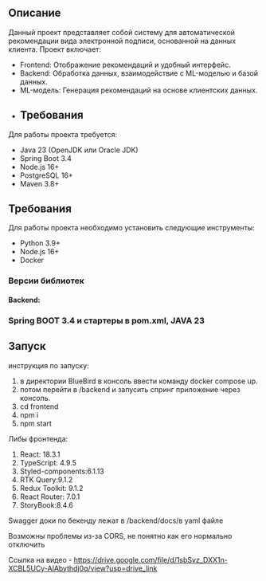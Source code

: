 ## Описание
Данный проект представляет собой систему для автоматической рекомендации вида электронной подписи, основанной на данных клиента. Проект включает:
- Frontend: Отображение рекомендаций и удобный интерфейс.
- Backend: Обработка данных, взаимодействие с ML-моделью и базой данных.
- ML-модель: Генерация рекомендаций на основе клиентских данных.
- ## Требования
Для работы проекта требуется:
- Java 23 (OpenJDK или Oracle JDK)
- Spring Boot 3.4
- Node.js 16+
- PostgreSQL 16+
- Maven 3.8+
## Требования
Для работы проекта необходимо установить следующие инструменты:
- Python 3.9+
- Node.js 16+
- Docker

### Версии библиотек
#### Backend:
### Spring BOOT 3.4 и стартеры в pom.xml, JAVA 23

## Запуск
инструкция по запуску:
1. в директории BlueBird в консоль ввести команду docker compose up.
2. потом перейти в /backend и запусить спринг приложение через консоль.
3. cd frontend
4. npm i
5. npm start

Либы фронтенда:
1. React: 18.3.1
2. TypeScript: 4.9.5
3. Styled-components:6.1.13
4. RTK Query:9.1.2
6. Redux Toolkit: 9.1.2
7. React Router: 7.0.1
8. StoryBook:8.4.6


Swagger доки по бекенду лежат в /backend/docs/в yaml файле

Возможны проблемы из-за CORS, не понятно как его нормально отключить

Ссылка на видео - https://drive.google.com/file/d/1sbSvz_DXX1n-XCBL5UCy-AlAbythdj0q/view?usp=drive_link
